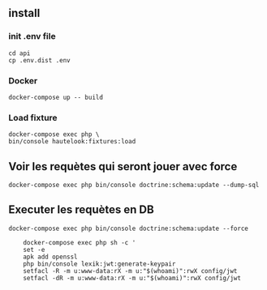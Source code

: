 ## install

### init .env file
```
cd api
cp .env.dist .env
```
### Docker
```
docker-compose up -- build
```
### Load fixture
```
docker-compose exec php \
bin/console hautelook:fixtures:load
```

## Voir les requètes qui seront jouer avec force
```
docker-compose exec php bin/console doctrine:schema:update --dump-sql
```

## Executer les requètes en DB
```
docker-compose exec php bin/console doctrine:schema:update --force
```
```
    docker-compose exec php sh -c '
    set -e
    apk add openssl
    php bin/console lexik:jwt:generate-keypair
    setfacl -R -m u:www-data:rX -m u:"$(whoami)":rwX config/jwt
    setfacl -dR -m u:www-data:rX -m u:"$(whoami)":rwX config/jwt
```
